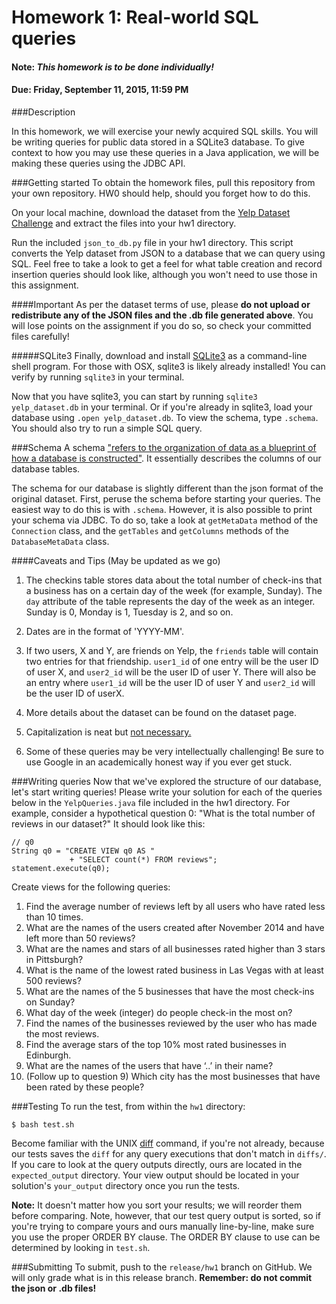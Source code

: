 # Homework 1: Real-world SQL queries
#### Note: *This homework is to be done individually!*
#### Due: Friday, September 11, 2015, 11:59 PM

###Description

In this homework, we will exercise your newly acquired SQL skills. You will be writing queries for public data stored in a SQLite3 database. To give context to how you may use these queries in a Java application, we will be making these queries using the JDBC API.

###Getting started
To obtain the homework files, pull this repository from your own repository. HW0 should help, should you forget how to do this.

On your local machine, download the dataset from the [Yelp Dataset Challenge](http://www.yelp.com/dataset_challenge) and extract the files into your hw1 directory. 

Run the included `json_to_db.py` file in your hw1 directory. This script converts the Yelp dataset from JSON to a database that we can query using SQL. Feel free to take a look to get a feel for what table creation and record insertion queries should look like, although you won't need to use those in this assignment.

####Important
As per the dataset terms of use, please **do not upload or redistribute any of the JSON files and the .db file generated above**. You will lose points on the assignment if you do so, so check your committed files carefully! 

#####SQLite3
Finally, download and install [SQLite3](https://www.sqlite.org/download.html) as a command-line shell program. For those with OSX, sqlite3 is likely already installed! You can verify by running `sqlite3` in your terminal. 

Now that you have sqlite3, you can start by running `sqlite3 yelp_dataset.db` in your terminal. Or if you're already in sqlite3,
load your database using `.open yelp_dataset.db`. To view the schema, type `.schema`. You should also try to run a simple SQL query.

###Schema
A schema ["refers to the organization of data as a blueprint of how a database is constructed"](https://en.wikipedia.org/wiki/Database_schema). It essentially describes the columns of our database tables.

The schema for our database is slightly different than the json format of the original dataset. First, peruse the schema before starting your queries. The easiest way to do this is with `.schema`. However, it is also possible to print your schema via JDBC. To do so, take a look at `getMetaData` method of the `Connection` class, and the `getTables` and `getColumns` methods of the `DatabaseMetaData` class.  

####Caveats and Tips (May be updated as we go)
1. The checkins table stores data about the total number of check-ins that a business has on a certain day of the week (for example, Sunday). The `day` attribute of the table represents the day of the week as an integer. Sunday is 0, Monday is 1, Tuesday is 2, and so on. 

1. Dates are in the format of 'YYYY-MM'.

1. If two users, X and Y, are friends on Yelp, the `friends` table will contain two entries for that friendship. `user1_id` of one entry will be the user ID of user X, and `user2_id` will be the user ID of user Y. There will also be an entry where `user1_id` will be the user ID of user Y and `user2_id` will be the user ID of userX.

1. More details about the dataset can be found on the dataset page.

1. Capitalization is neat but [not necessary.](http://stackoverflow.com/questions/292026/is-there-a-good-reason-to-use-upper-case-for-sql-keywords)

1. Some of these queries may be very intellectually challenging! Be sure to use Google in an academically honest way if you ever get stuck.

###Writing queries
Now that we've explored the structure of our database, let's start writing queries! Please write your solution for each of the queries below in the `YelpQueries.java` file included in the hw1 directory. 
For example, consider a hypothetical question 0: "What is the total number of reviews in our dataset?" It should look like this:

    // q0 
    String q0 = "CREATE VIEW q0 AS " 
                 + "SELECT count(*) FROM reviews";
    statement.execute(q0);

Create views for the following queries:

1. Find the average number of reviews left by all users who have rated less than 10 times.
2. What are the names of the users created after November 2014 and have left more than 50 reviews?
3. What are the names and stars of all businesses rated higher than 3 stars in Pittsburgh?
4. What is the name of the lowest rated business in Las Vegas with at least 500 reviews?
5. What are the names of the 5 businesses that have the most check-ins on Sunday?
6. What day of the week (integer) do people check-in the most on?
7. Find the names of the businesses reviewed by the user who has made the most reviews.
8. Find the average stars of the top 10% most rated businesses in Edinburgh.
9. What are the names of the users that have ‘..’ in their name?
10. (Follow up to question 9) Which city has the most businesses that have been rated by these people?


###Testing
To run the test, from within the `hw1` directory:

	$ bash test.sh
	
Become familiar with the UNIX [diff](http://en.wikipedia.org/wiki/Diff) command, if you're not already, because our tests saves the `diff` for any query executions that don't match in `diffs/`.  If you care to look at the query outputs directly, ours are located in the `expected_output` directory. Your view output should be located in your solution's `your_output` directory once you run the tests.

**Note:** It doesn't matter how you sort your results; we will reorder them before comparing. Note, however, that our test query output is sorted, so if you're trying to compare yours and ours manually line-by-line, make sure you use the proper ORDER BY clause. The ORDER BY clause to use can be determined by looking in `test.sh`. 

###Submitting
To submit, push to the `release/hw1` branch on GitHub. We will only grade what is in this release branch. **Remember: do not commit the json or .db files!**

